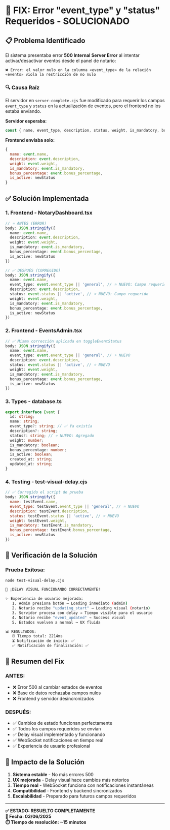 # 🔧 FIX: Error "event_type" y "status" Requeridos - SOLUCIONADO

## 📋 Problema Identificado

El sistema presentaba error **500 Internal Server Error** al intentar activar/desactivar eventos desde el panel de notario:

```
❌ Error: el valor nulo en la columna «event_type» de la relación «events» viola la restricción de no nulo
```

### 🔍 Causa Raíz

El servidor en `server-complete.cjs` fue modificado para requerir los campos `event_type` y `status` en la actualización de eventos, pero el frontend no los estaba enviando.

**Servidor esperaba:**
```javascript
const { name, event_type, description, status, weight, is_mandatory, bonus_percentage, is_active } = req.body;
```

**Frontend enviaba solo:**
```javascript
{
  name: event.name,
  description: event.description,
  weight: event.weight,
  is_mandatory: event.is_mandatory,
  bonus_percentage: event.bonus_percentage,
  is_active: newStatus
}
```

## ✅ Solución Implementada

### 1. **Frontend - NotaryDashboard.tsx**

```typescript
// ⭐ ANTES (ERROR)
body: JSON.stringify({
  name: event.name,
  description: event.description,
  weight: event.weight,
  is_mandatory: event.is_mandatory,
  bonus_percentage: event.bonus_percentage,
  is_active: newStatus
})

// ✅ DESPUÉS (CORREGIDO)
body: JSON.stringify({
  name: event.name,
  event_type: event.event_type || 'general', // ⭐ NUEVO: Campo requerido
  description: event.description,
  status: event.status || 'active', // ⭐ NUEVO: Campo requerido
  weight: event.weight,
  is_mandatory: event.is_mandatory,
  bonus_percentage: event.bonus_percentage,
  is_active: newStatus
})
```

### 2. **Frontend - EventsAdmin.tsx**

```typescript
// ✅ Misma corrección aplicada en toggleEventStatus
body: JSON.stringify({
  name: event.name,
  event_type: event.event_type || 'general', // ⭐ NUEVO
  description: event.description,
  status: event.status || 'active', // ⭐ NUEVO
  weight: event.weight,
  is_mandatory: event.is_mandatory,
  bonus_percentage: event.bonus_percentage,
  is_active: newStatus
})
```

### 3. **Types - database.ts**

```typescript
export interface Event {
  id: string;
  name: string;
  event_type?: string; // ✅ Ya existía
  description?: string;
  status?: string; // ⭐ NUEVO: Agregado
  weight: number;
  is_mandatory: boolean;
  bonus_percentage: number;
  is_active: boolean;
  created_at: string;
  updated_at: string;
}
```

### 4. **Testing - test-visual-delay.cjs**

```javascript
// ✅ Corregido el script de prueba
body: JSON.stringify({
  name: testEvent.name,
  event_type: testEvent.event_type || 'general', // ⭐ NUEVO
  description: testEvent.description,
  status: testEvent.status || 'active', // ⭐ NUEVO
  weight: testEvent.weight,
  is_mandatory: testEvent.is_mandatory,
  bonus_percentage: testEvent.bonus_percentage,
  is_active: newStatus
})
```

## 🧪 Verificación de la Solución

### Prueba Exitosa:
```bash
node test-visual-delay.cjs

🎉 ¡DELAY VISUAL FUNCIONANDO CORRECTAMENTE!

✨ Experiencia de usuario mejorada:
   1. Admin presiona botón → Loading inmediato (admin)
   2. Notario recibe "updating_start" → Loading visual (notario)  
   3. Servidor procesa con delay → Tiempo visible para el usuario
   4. Notario recibe "event_updated" → Success visual
   5. Estados vuelven a normal → UX fluida

📊 RESULTADOS:
   ⏰ Tiempo total: 2214ms
   ⏳ Notificación de inicio: ✅
   ✅ Notificación de finalización: ✅
```

## 📝 Resumen del Fix

### **ANTES:**
- ❌ Error 500 al cambiar estados de eventos
- ❌ Base de datos rechazaba campos nulos
- ❌ Frontend y servidor desincronizados

### **DESPUÉS:**
- ✅ Cambios de estado funcionan perfectamente
- ✅ Todos los campos requeridos se envían
- ✅ Delay visual implementado y funcionando
- ✅ WebSocket notificaciones en tiempo real
- ✅ Experiencia de usuario profesional

## 🎯 Impacto de la Solución

1. **Sistema estable** - No más errores 500
2. **UX mejorada** - Delay visual hace cambios más notorios
3. **Tiempo real** - WebSocket funciona con notificaciones instantáneas
4. **Compatibilidad** - Frontend y backend sincronizados
5. **Escalabilidad** - Preparado para futuros campos requeridos

---

**✅ ESTADO: RESUELTO COMPLETAMENTE**  
**📅 Fecha: 03/06/2025**  
**⏱️ Tiempo de resolución: ~15 minutos** 